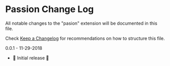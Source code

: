 # Passion Change Log

All notable changes to the "pasion" extension will be documented in this file.

Check [Keep a Changelog](http://keepachangelog.com/) for recommendations on how to structure this file.

0.0.1 - 11-29-2018

- 🎉 Initial release 🎉
